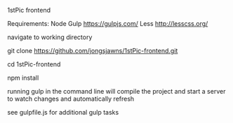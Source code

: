 1stPic frontend

Requirements:
Node
Gulp
https://gulpjs.com/
Less
http://lesscss.org/

navigate to working directory

git clone https://github.com/jongsjawns/1stPic-frontend.git

cd 1stPic-frontend

npm install

running gulp in the command line will compile the project and start a server to watch changes and automatically refresh

see gulpfile.js for additional gulp tasks
